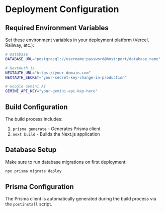 # Deployment Configuration

## Required Environment Variables

Set these environment variables in your deployment platform (Vercel, Railway, etc.):

```bash
# Database
DATABASE_URL="postgresql://username:password@host:port/database_name"

# NextAuth.js
NEXTAUTH_URL="https://your-domain.com"
NEXTAUTH_SECRET="your-secret-key-change-in-production"

# Google Gemini AI
GEMINI_API_KEY="your-gemini-api-key-here"
```

## Build Configuration

The build process includes:
1. `prisma generate` - Generates Prisma client
2. `next build` - Builds the Next.js application

## Database Setup

Make sure to run database migrations on first deployment:
```bash
npx prisma migrate deploy
```

## Prisma Configuration

The Prisma client is automatically generated during the build process via the `postinstall` script.
